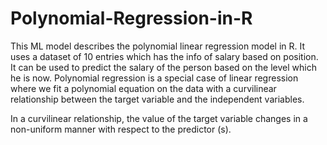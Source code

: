 # Polynomial-Regression-in-R
This ML model describes the polynomial linear regression model in R. It uses a dataset of 10 entries which has the info of salary based on position. It can be used to predict the salary of the person based on the level which he is now.
Polynomial regression is a special case of linear regression where we fit a polynomial equation on the data with a curvilinear relationship between the target variable and the independent variables.

In a curvilinear relationship, the value of the target variable changes in a non-uniform manner with respect to the predictor (s).
